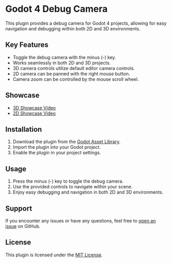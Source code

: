 # Godot 4 Debug Camera

This plugin provides a debug camera for Godot 4 projects, allowing for easy navigation and debugging within both 2D and 3D environments.

## Key Features

- Toggle the debug camera with the minus (-) key.
- Works seamlessly in both 2D and 3D projects.
- 3D camera controls utilize default editor camera controls.
- 2D camera can be panned with the right mouse button.
- Camera zoom can be controlled by the mouse scroll wheel.

## Showcase

- [3D Showcase Video](https://www.example.com/3d_showcase_video)
- [2D Showcase Video](https://www.example.com/2d_showcase_video)

## Installation

1. Download the plugin from the [Godot Asset Library](https://godotengine.org/asset-library/asset/123456).
2. Import the plugin into your Godot project.
3. Enable the plugin in your project settings.

## Usage

1. Press the minus (-) key to toggle the debug camera.
2. Use the provided controls to navigate within your scene.
3. Enjoy easy debugging and navigation in both 2D and 3D environments.

## Support

If you encounter any issues or have any questions, feel free to [open an issue](https://github.com/kcfresh53/Godot-Debug-Camera/issues) on GitHub.

## License

This plugin is licensed under the [MIT License](LICENSE).
